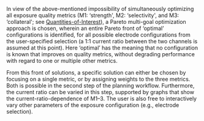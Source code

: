 In view of the above-mentioned impossibility of simultaneously optimizing all exposure quality metrics (M1: ‘strength', M2: ‘selectivity', and M3: ‘collateral'; see [Quantities-of-Interest](/docs/background/electromagnetic_modeling/quantities_of_interest.md)), a Pareto multi-goal optimization approach is chosen, wherein an entire Pareto front of ‘optimal’ configurations is identified, for all possible electrode configurations from the user-specified selection (a 1:1 current ratio between the two channels is assumed at this point). Here ‘optimal’ has the meaning that no configuration is known that improves on quality metrics, without degrading performance with regard to one or multiple other metrics.

From this front of solutions, a specific solution can either be chosen by focusing on a single metric, or by assigning weights to the three metrics. Both is possible in the second step of the planning workflow. Furthermore, the current ratio can be varied in this step, supported by graphs that show the current-ratio-dependence of M1–3. The user is also free to interactively vary other parameters of the exposure configuration (e.g., electrode selection).
